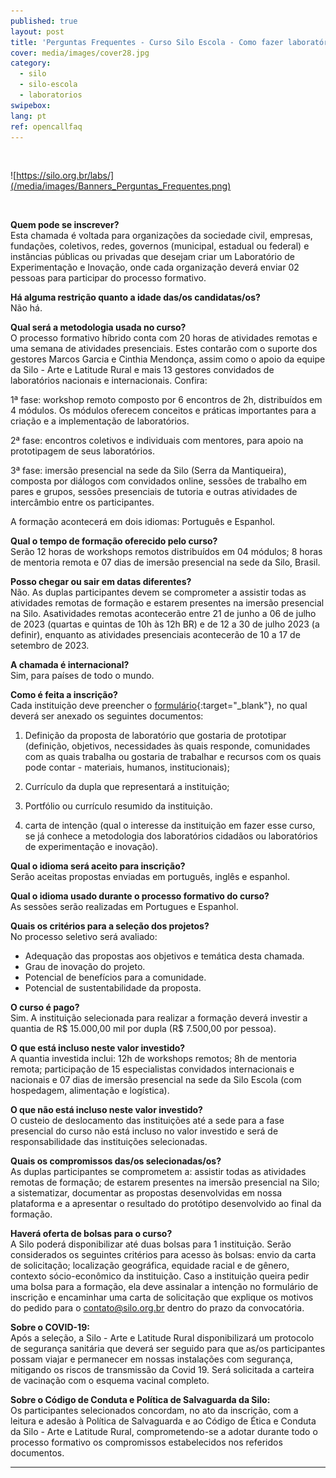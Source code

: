 ```yaml
---
published: true
layout: post
title: 'Perguntas Frequentes - Curso Silo Escola - Como fazer laboratórios'
cover: media/images/cover28.jpg
category:
  - silo
  - silo-escola
  - laboratorios
swipebox:
lang: pt
ref: opencallfaq
---
```


<br>

![https://silo.org.br/labs/](/media/images/Banners_Perguntas_Frequentes.png)


<br>

**Quem pode se inscrever?**<br>
Esta chamada é voltada para organizações da sociedade civil, empresas, fundações, coletivos, redes, governos (municipal, estadual ou federal) e instâncias públicas ou privadas que desejam criar um Laboratório de Experimentação e Inovação, onde cada organização deverá enviar 02 pessoas para participar do processo formativo.


**Há alguma restrição quanto a idade das/os candidatas/os?**<br>
Não há.


**Qual será a metodologia usada no curso?**<br>
O processo formativo híbrido conta com 20 horas de atividades remotas e uma semana de atividades presenciais. Estes contarão com o suporte dos gestores Marcos Garcia e Cinthia Mendonça, assim como o apoio da equipe da Silo - Arte e Latitude Rural e mais 13 gestores convidados de laboratórios nacionais e internacionais. Confira:

1ª fase: workshop remoto composto por 6 encontros de 2h, distribuídos em 4 módulos. Os módulos oferecem conceitos e práticas importantes para a criação e a implementação de laboratórios.

2ª fase: encontros coletivos e individuais com mentores, para apoio na prototipagem de seus laboratórios.

3ª fase: imersão presencial na sede da Silo (Serra da Mantiqueira), composta por diálogos com convidados online, sessões de trabalho em pares e grupos, sessões presenciais de tutoria e outras atividades de intercâmbio entre os participantes.

A formação acontecerá em dois idiomas: Português e Espanhol.


**Qual o tempo de formação oferecido pelo curso?**<br>
Serão 12 horas de workshops remotos distribuídos em 04 módulos; 8 horas de mentoria remota e 07 dias de imersão presencial na sede da Silo, Brasil.


**Posso chegar ou sair em datas diferentes?**<br>
Não. As duplas participantes devem se comprometer a assistir todas as atividades remotas de formação e estarem presentes na imersão presencial na Silo. Asatividades remotas acontecerão entre 21 de junho a 06 de julho de 2023 (quartas e quintas de 10h às 12h BR) e de 12 a 30 de julho 2023 (a definir), enquanto as atividades presenciais acontecerão de 10 a 17 de setembro de 2023.


**A chamada é internacional?**<br>
Sim, para países de todo o mundo.


**Como é feita a inscrição?**<br>
Cada instituição deve preencher o [formulário](https://forms.gle/zaPGbcoa2CbXVgCs5){:target="_blank"}, no qual deverá ser anexado os seguintes documentos:

1. Definição da proposta de laboratório que gostaria de prototipar (definição, objetivos, necessidades às quais responde, comunidades com as quais trabalha ou gostaria de trabalhar e recursos com os quais pode contar - materiais, humanos, institucionais);

2. Currículo da dupla que representará a instituição;

3. Portfólio ou currículo resumido da instituição.

4. carta de intenção (qual o interesse da instituição em fazer esse curso, se já conhece a metodologia dos laboratórios cidadãos ou laboratórios de experimentação e inovação).


**Qual o idioma será aceito para inscrição?**<br>
Serão aceitas propostas enviadas em português, inglês e espanhol.


**Qual o idioma usado durante o processo formativo do curso?**<br>
As sessões serão realizadas em Portugues e Espanhol.


**Quais os critérios para a seleção dos projetos?**<br>
No processo seletivo será avaliado:
* Adequação das propostas aos objetivos e temática desta chamada.
* Grau de inovação do projeto.
* Potencial de benefícios para a comunidade.
* Potencial de sustentabilidade da proposta.


**O curso é pago?**<br>
Sim. A instituição selecionada para realizar a formação deverá investir a quantia de R$ 15.000,00 mil por dupla (R$ 7.500,00 por pessoa).


**O que está incluso neste valor investido?**<br>
A quantia investida inclui: 12h de workshops remotos; 8h de mentoria remota; participação de 15 especialistas convidados internacionais e nacionais e 07 dias de imersão presencial na sede da Silo Escola (com hospedagem, alimentação e logística).


**O que não está incluso neste valor investido?**<br>
O custeio de deslocamento das instituições até a sede para a fase presencial do curso não está incluso no valor investido e será de responsabilidade das instituições selecionadas.


**Quais os compromissos das/os selecionadas/os?**<br>
As duplas participantes se comprometem a: assistir todas as atividades remotas de formação; de estarem presentes na imersão presencial na Silo; a sistematizar, documentar as propostas desenvolvidas em nossa plataforma e a apresentar o resultado do protótipo desenvolvido ao final da formação.


**Haverá oferta de bolsas para o curso?**<br>
A Silo poderá disponibilizar até duas bolsas para 1 instituição. Serão considerados os seguintes critérios para acesso às bolsas: envio da carta de solicitação; localização geográfica, equidade racial e de gênero, contexto sócio-econômico da instituição. Caso a instituição queira pedir uma bolsa para a formação, ela deve assinalar a intenção no formulário de inscrição e encaminhar uma carta de solicitação que explique os motivos do pedido para o contato@silo.org.br dentro do prazo da convocatória.


**Sobre o COVID-19:**<br>
Após a seleção, a Silo - Arte e Latitude Rural disponibilizará um protocolo de segurança sanitária que deverá ser seguido para que as/os participantes possam viajar e permanecer em nossas instalações com segurança, mitigando os riscos de transmissão da Covid 19. Será solicitada a carteira de vacinação com o esquema vacinal completo.


**Sobre o Código de Conduta e Política de Salvaguarda da Silo:**<br>
Os participantes selecionados concordam, no ato da inscrição, com a leitura e adesão à Política de Salvaguarda e ao Código de Ética e Conduta da Silo - Arte e Latitude Rural, comprometendo-se a adotar durante todo o processo formativo os compromissos estabelecidos nos referidos documentos.

---

